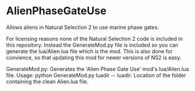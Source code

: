 AlienPhaseGateUse
=================

Allows aliens in Natural Selection 2 to use marine phase gates.

For licensing reasons none of the Natural Selection 2 code is included in this
repository. Instead the GenerateMod.py file is included so you can generate
the lua/Alien.lua file which is the mod. This is also done for convience, so
that updating this mod for newer versions of NS2 is easy.

GenerateMod.py: Generates the 'Alien Phase Gate Use' mod's lua/Alien.lua file.
  Usage: python GenerateMod.py luadir
  -- luadir: Location of the folder containing the clean Alien.lua file.
